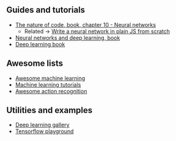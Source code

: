 Guides and tutorials
--------------------

- [The nature of code, book, chapter 10 - Neural networks](https://natureofcode.com/book/chapter-10-neural-networks/)
  + Related -> [Write a neural network in plain JS from scratch](https://www.youtube.com/playlist?list=PL0zVEGEvSaeGmPpG8tAaqSmf3k56LPwiF)
- [Neural networks and deep learning, book](http://neuralnetworksanddeeplearning.com)
- [Deep learning book](http://www.deeplearningbook.org)

Awesome lists
-------------

- [Awesome machine learning](https://github.com/josephmisiti/awesome-machine-learning)
- [Machine learning tutorials](https://github.com/ujjwalkarn/Machine-Learning-Tutorials)
- [Awesome action recognition](https://github.com/jinwchoi/awesome-action-recognition)


Utilities and examples
----------------------

- [Deep learning gallery](http://http://deeplearninggallery.com)
- [Tensorflow playground](https://playground.tensorflow.org)
